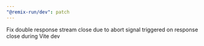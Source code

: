 ```yaml
---
"@remix-run/dev": patch
---
```


Fix double response stream close due to abort signal triggered on response close during Vite dev
